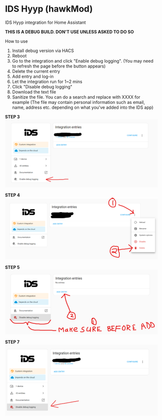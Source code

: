 # IDS Hyyp (hawkMod)
IDS Hyyp integration for Home Assistant

**THIS IS A DEBUG BUILD. DON'T USE UNLESS ASKED TO DO SO**

How to use

1. Install debug version via HACS
2. Reboot
3. Go to the integration and click "Enable debug logging". (You may need to refresh the page before the button appears)
4. Delete the current entry
5. Add entry and log-in
6. Let the integration run for 1~2 mins
7. Click "Disable debug logging"
8. Download the text file
9. Sanitize the file. You can do a search and replace with XXXX for example (The file may contain personal information such as email, name, address etc. depending on what you've added into the IDS app)



**STEP 3**
![Alt text](images/en.png)

**STEP 4**
![Alt text](images/del.png)


**STEP 5**
![Alt text](images/add.png)



**STEP 7**
![Alt text](images/dis.png)